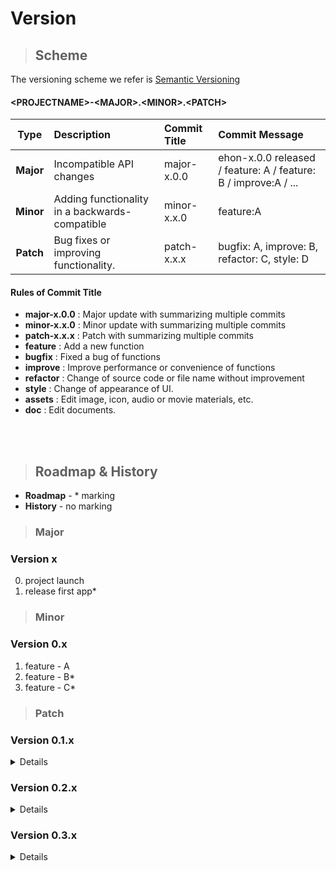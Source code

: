 Version
=============

>## Scheme

The versioning scheme we refer is [Semantic Versioning](https://semver.org/)

#### <PROJECTNAME\>-<MAJOR\>.<MINOR\>.<PATCH\>

| Type | Description | Commit Title | Commit Message |
|:----------:|:-------------|:-------------|:-------------|
|**Major**| Incompatible API changes | major-x.0.0 | ehon-x.0.0 released / feature: A / feature: B / improve:A / ...   |
|**Minor**| Adding functionality in a backwards-compatible | minor-x.x.0 | feature:A |
|**Patch**| Bug fixes or improving functionality. | patch-x.x.x | bugfix: A,  improve: B,  refactor: C, style: D |
<summary><div> 

#### Rules of Commit Title
- **major-x.0.0** : Major update with summarizing multiple commits
- **minor-x.x.0** : Minor update with summarizing multiple commits
- **patch-x.x.x** : Patch with summarizing multiple commits
- **feature**  : Add a new function
- **bugfix**  : Fixed a bug of functions
- **improve** : Improve performance or convenience of functions
- **refactor** : Change of source code or file name without improvement
- **style** :  Change of appearance of UI.
- **assets** :  Edit image, icon, audio or movie materials, etc.
- **doc** :  Edit documents.

<br>
<br>

> ## Roadmap & History
- **Roadmap** - * marking
- **History** - no marking

>### Major
### Version x

0. project launch
0. release first app*

>### Minor
### Version 0.x
1. feature - A
1. feature - B*
1. feature - C*


>### Patch

<summary><div> 

### Version 0.1.x
</div></summary><details><div>

1. bugfix - fixed bug of feature A 
1. improve - improved feature A
</div></details>

### Version 0.2.x
</div></summary><details><div>

1. bugfix - fixed bug of feature A 
1. improve - improved feature A
</div></details>

### Version 0.3.x
</div></summary><details><div>

1. bugfix - fixed bug of feature A 
1. improve - improved feature A
</div></details>